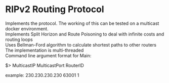 # RIPv2 Routing Protocol  
Implements the protocol. The working of this can be tested on a multicast docker environment.  
Implements Split Horizon and Route Poisoning to deal with infinite costs and routing loops  
Uses Bellman-Ford algorithm to calculate shortest paths to other routers  
The implementation is multi-threaded  
Command line argument format for Main:  

$> MulticastIP MulticastPort RouterID  

example: 230.230.230.230 63001 1
